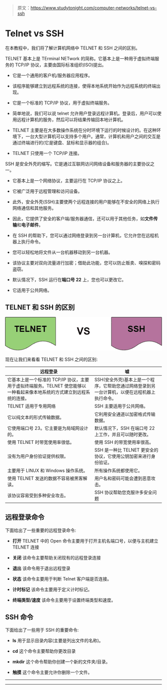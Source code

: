 > 原文：<https://www.studytonight.com/computer-networks/telnet-vs-ssh>

# Telnet vs SSH

在本教程中，我们将了解计算机网络中 TELNET 和 SSH 之间的区别。

TELNET 基本上是 TErminal NETwork 的简称。它基本上是一种用于虚拟终端服务的 TCP/IP 协议，主要由国际标准组织(ISO)提出。

*   它是一个通用的客户机/服务器应用程序。

*   该程序能够建立到远程系统的连接，使得本地系统开始作为远程系统的终端出现。

*   它是一个标准的 TCP/IP 协议，用于虚拟终端服务。

*   简单地说，我们可以说 telnet 允许用户登录远程计算机。登录后，用户可以使用远程计算机的服务，然后可以将结果传输回本地计算机。

*   TELNET 主要是在大多数操作系统在分时环境下运行的时候设计的。在这种环境下，一台大型计算机可以支持多个用户。通常，计算机和用户之间的交互是通过终端进行的(它是键盘、鼠标和显示器的组合)。

*   TELNET 只使用一个 TCP/IP 连接。

SSH 是安全外壳的缩写。它是通过互联网访问网络设备和服务器的主要协议之一。

*   它基本上是一个网络协议，主要运行在 TCP/IP 协议之上。

*   它被广泛用于远程管理和访问设备。

*   此外，安全外壳(SSH)主要使两个远程连接的用户能够在不安全的网络上执行网络通信和其他服务。

*   因此，它提供了安全的客户端/服务器通信，还可以用于其他任务，如**文件传输**和**电子邮件**。

*   在 SSH 的帮助下，您可以通过网络登录到另一台计算机，它允许您在远程机器上执行命令。

*   您可以轻松地将文件从一台机器移动到另一台机器。

*   该协议主要对双向流量进行加密；借助此功能，您可以防止贩卖、嗅探和密码盗窃。

*   默认情况下，SSH 运行在**端口号 22** 上，您也可以更改它。

*   它适用于公共网络。

## TELNET 和 SSH 的区别

![](img/124fcdcf02ba38d4cd988dd1bbf5ce76.png)

现在让我们来看看 TELNET 和 SSH 之间的区别:

| 远程登录 | 嘘 |
| --- | --- |
| 它基本上是一个标准的 TCP/IP 协议，主要用于虚拟终端服务。TELNET 使您能够以一种看起来像本地系统的方式建立到远程系统的连接。 | SSH(安全外壳)基本上是一个程序，它帮助您通过网络登录到另一台计算机，以便在远程机器上执行命令。 |
| TELNET 适用于专用网络 | SSH 主要适用于公共网络。 |
| 它以纯文本的形式传输数据。 | 它利用安全通道以加密格式传输数据。 |
| 它使用端口号 23。它主要是为局域网设计的。 | 默认情况下，SSH 在端口号 22 上工作，并且可以随时更改。 |
| 使用 TELNET 时带宽使用率很低。 | 使用 SSH 的带宽使用率很高。 |
| 没有为用户身份验证提供权限。 | SSH 是一种比 TELNET 更安全的协议，它使用公钥加密来进行身份验证。 |
| 主要用于 LINUX 和 Windows 操作系统。 | 所有操作系统都使用它。 |
| 使用 TELNET 发送的数据不容易被黑客解读。 | 用户名和密码可能会遭到恶意攻击。 |
| 该协议容易受到多种安全攻击。 | SSH 协议帮助您克服许多安全问题 |

## 远程登录命令

下面给出了一些重要的远程登录命令:

*   **打开**
    TELNET 中的 Open 命令主要用于打开主机名端口号，以便与主机建立 TELNET 连接

*   **关闭**
    该命令主要帮助关闭现有的远程登录连接

*   **退出**
    该命令用于退出远程登录

*   **状态**
    该命令主要用于判断 Telnet 客户端是否连接。

*   **计时标记**
    该命令主要用于定义计时标记。

*   **终端类型/速度**
    该命令主要用于设置终端类型和速度。

## SSH 命令

下面给出了一些用于 SSH 的重要命令:

*   **ls**
    用于显示目录内容(主要是列出文件的名称)。

*   **cd**
    这个命令主要帮助你更改目录

*   **mkdir**
    这个命令帮助你创建一个新的文件夹/目录。

*   **触摸**
    这个命令主要允许你删除一个文件。



* * *

* * *